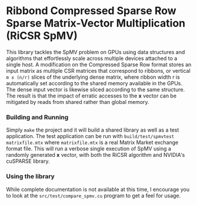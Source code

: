 # Ribbond Compressed Sparse Row Sparse Matrix-Vector Multiplication (RiCSR SpMV)
This library tackles the SpMV problem on GPUs using data structures and algorithms that effortlessly scale across multiple devices attached to a single host. A modification on the Compressed Sparse Row format stores an input matrix as multiple CSR matrices that correspond to ribbons, or vertical `m x (n/r)` slices of the underlying dense matrix, where ribbon width r is automatically set according to the shared memory available in the GPUs. The dense input vector is likewise sliced according to the same structure. The result is that the impact of erratic accesses to the **x** vector can be mitigated by reads from shared rather than global memory.

### Building and Running
Simply `make` the project and it will build a shared library as well as a test application.
The test application can be run with `build/test/spmvtest matrixfile.mtx` where `matrixfile.mtx` is a real Matrix Market exchange format file. This will run a verbose single execution of SpMV using a randomly generated **x** vector, with both the RiCSR algorithm and NVIDIA's cuSPARSE library.

### Using the library
While complete documentation is not available at this time, I encourage you to look at the `src/test/compare_spmv.cu` program to get a feel for usage.
